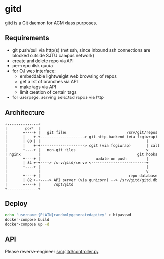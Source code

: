 # gitd

gitd is a Git daemon for ACM class purposes.

## Requirements

- git push/pull via http(s) (not ssh, since inbound ssh connections are blocked outside SJTU campus network)
- create and delete repo via API
- per-repo disk quota
- for OJ web interface:
  - embeddable lightweight web browsing of repos
  - get a list of branches via API
  - make tags via API
  - limit creation of certain tags
- for userpage: serving selected repos via http

## Architecture

```plain
+--------------+
|        port  |
|       +----+ |   git files                           /srv/git/repos
|       |    +-+--------------------> git-http-backend (via fcgiwrap)
|       | 80 | |                                                |
|       |    +-+--------------------> cgit (via fcgiwrap)       | call
|       +----+ |   non-git files                                v
| nginx        |                                            git hooks
|       +----+ |                         update on push         |
|       | 81 +-+----> /srv/gitd/serve <-------------------------+
|       +----+ |                                                |
|              |                                                v
|       +----+ |                                        repo database
|       | 82 +-+----> API server (via gunicorn) --> /srv/gitd/gitd.db
|       +----+ |      /opt/gitd
+--------------+
```

## Deploy

```sh
echo 'username:{PLAIN}randomlygeneratedapikey' > htpasswd
docker-compose build
docker-compose up -d
```

## API

Please reverse-engineer [src/gitd/controller.py](src/gitd/controller.py).
